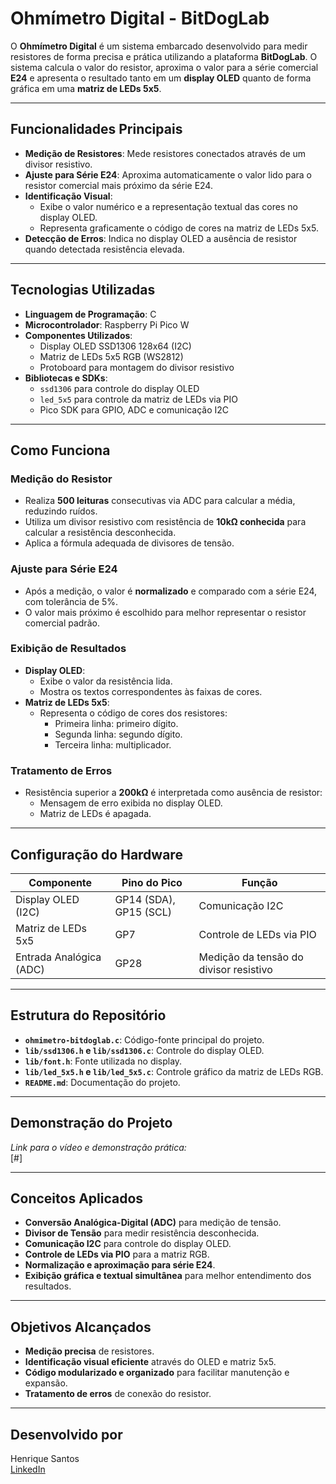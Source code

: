 # Ohmímetro Digital - BitDogLab

O **Ohmímetro Digital** é um sistema embarcado desenvolvido para medir resistores de forma precisa e prática utilizando a plataforma **BitDogLab**. O sistema calcula o valor do resistor, aproxima o valor para a série comercial **E24** e apresenta o resultado tanto em um **display OLED** quanto de forma gráfica em uma **matriz de LEDs 5x5**.

---

## Funcionalidades Principais

- **Medição de Resistores**: Mede resistores conectados através de um divisor resistivo.
- **Ajuste para Série E24**: Aproxima automaticamente o valor lido para o resistor comercial mais próximo da série E24.
- **Identificação Visual**:
  - Exibe o valor numérico e a representação textual das cores no display OLED.
  - Representa graficamente o código de cores na matriz de LEDs 5x5.
- **Detecção de Erros**: Indica no display OLED a ausência de resistor quando detectada resistência elevada.

---

## Tecnologias Utilizadas

- **Linguagem de Programação**: C  
- **Microcontrolador**: Raspberry Pi Pico W  
- **Componentes Utilizados**:
  - Display OLED SSD1306 128x64 (I2C)
  - Matriz de LEDs 5x5 RGB (WS2812)
  - Protoboard para montagem do divisor resistivo
- **Bibliotecas e SDKs**:
  - `ssd1306` para controle do display OLED
  - `led_5x5` para controle da matriz de LEDs via PIO
  - Pico SDK para GPIO, ADC e comunicação I2C

---

## Como Funciona

### Medição do Resistor
- Realiza **500 leituras** consecutivas via ADC para calcular a média, reduzindo ruídos.
- Utiliza um divisor resistivo com resistência de **10kΩ conhecida** para calcular a resistência desconhecida.
- Aplica a fórmula adequada de divisores de tensão.

### Ajuste para Série E24
- Após a medição, o valor é **normalizado** e comparado com a série E24, com tolerância de 5%.
- O valor mais próximo é escolhido para melhor representar o resistor comercial padrão.

### Exibição de Resultados
- **Display OLED**:
  - Exibe o valor da resistência lida.
  - Mostra os textos correspondentes às faixas de cores.
- **Matriz de LEDs 5x5**:
  - Representa o código de cores dos resistores:
    - Primeira linha: primeiro dígito.
    - Segunda linha: segundo dígito.
    - Terceira linha: multiplicador.

### Tratamento de Erros
- Resistência superior a **200kΩ** é interpretada como ausência de resistor:
  - Mensagem de erro exibida no display OLED.
  - Matriz de LEDs é apagada.

---

## Configuração do Hardware

| Componente            | Pino do Pico | Função                                     |
|------------------------|--------------|-------------------------------------------|
| Display OLED (I2C)     | GP14 (SDA), GP15 (SCL) | Comunicação I2C                          |
| Matriz de LEDs 5x5     | GP7          | Controle de LEDs via PIO                  |
| Entrada Analógica (ADC)| GP28         | Medição da tensão do divisor resistivo    |

---

## Estrutura do Repositório

- **`ohmimetro-bitdoglab.c`**: Código-fonte principal do projeto.  
- **`lib/ssd1306.h` e `lib/ssd1306.c`**: Controle do display OLED.  
- **`lib/font.h`**: Fonte utilizada no display.  
- **`lib/led_5x5.h` e `lib/led_5x5.c`**: Controle gráfico da matriz de LEDs RGB.  
- **`README.md`**: Documentação do projeto.

---

## Demonstração do Projeto

_Link para o vídeo e demonstração prática:_  
[#]

---

## Conceitos Aplicados

- **Conversão Analógica-Digital (ADC)** para medição de tensão.  
- **Divisor de Tensão** para medir resistência desconhecida.  
- **Comunicação I2C** para controle do display OLED.  
- **Controle de LEDs via PIO** para a matriz RGB.  
- **Normalização e aproximação para série E24**.  
- **Exibição gráfica e textual simultânea** para melhor entendimento dos resultados.

---

## Objetivos Alcançados

- **Medição precisa** de resistores.
- **Identificação visual eficiente** através do OLED e matriz 5x5.
- **Código modularizado e organizado** para facilitar manutenção e expansão.
- **Tratamento de erros** de conexão do resistor.

---

## Desenvolvido por

Henrique Santos  
[LinkedIn](https://www.linkedin.com/in/dev-henriqueo-santos/)
